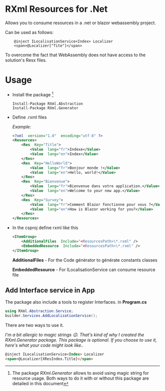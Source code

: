 # RXml Resources for .Net
 
Allows you to consume resources in a .net or blazor webassembly project.
 
Can be used as follows:
```html, csharp
    @inject ILocalisationService<Index> Localizer
    <span>@Localizer["Tite"]</span>
```
To overcome the fact that WebAssembly does not have access to the solution's Resx files.
 
 # Usage
- Install the package [^1]
	```
	Install-Package RXml.Abstraction
	Install-Package RXml.Generator
	```
- Define .rxml files
 
	*Example:*
	```xml
	<?xml  version="1.0"  encoding="utf-8" ?>
	<Resources>
		<Res  Key="Title">
			<Value  lang="fr">Indexe</Value>
			<Value  lang="en">Index</Value>
		</Res>
		<Res  Key="HelloWorld">
			<Value  lang="fr">Bonjour monde !</Value>
			<Value  lang="en">Hello, world!</Value> 
		</Res>
		<Res  Key="Bienvenue">
			<Value  lang="fr">Bienvenue dans votre application.</Value>
			<Value  lang="en">Welcome to your new app.</Value> 
		</Res>
		<Res  Key="Survey">
			<Value  lang="fr">Comment Blazor fonctionne pour vous ?</Value>
			<Value  lang="en">How is Blazor working for you?</Value>
		</Res> 
	</Resources>
	```
- In the csproj define rxml like this
	```xml
	<ItemGroup>
		<AdditionalFiles  Include="<ResourcesPath>\*.rxml" />
		<EmbeddedResource  Include="<ResourcesPath>\*.rxml" />
	</ItemGroup>
	```
	**AdditionalFiles** - For the Code générator to générate constants classes
  
	**EmbeddedResource** - For ILocalisationService can consume resource file
 
## Add Interface service in App
The package also include a tools to register Interfaces.
in **Program.cs** 
 
```csharp
using RXml.Abstraction.Service;
builder.Services.AddLocalizationService();
```
 
There are two ways to use it.
 
*I'm a bit allergic to magic strings *😉*. That's kind of why I created the RXml.Generator package. This package is optional. If you choose to use it, here's what your code might look like..*
```html
@inject ILocalisationService<Index> Localizer
<span>@Localizer[XResIndex.Title]</span>
```
		    
[^1]: The package *RXml.Generator* allows to avoid using magic string for resource usage. Both ways to do it with or without this package are detailed in this document
